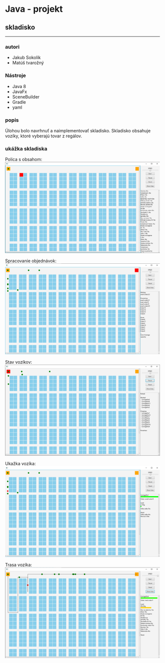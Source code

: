 # Java - projekt
## skladisko
 ---

### autori
 - Jakub Sokolik
 - Matúš tvarožný

### Nástroje
  - Java 8
  - JavaFx
  - SceneBuilder
  - Gradle
  - yaml

### popis
Úlohou bolo navrhnuť a naimplementovať skladisko. Skladisko obsahuje vozíky, ktoré vyberajú tovar z regálov.

### ukážka skladiska
Polica s obsahom:
![image](shelf.png)

Spracovanie objednávok:
![image](droppoint.png)

Stav vozíkov:
![image](parking.png)

Ukažka vozíka:
![image](carriage.png)

Trasa vozíka:
![image](lines.png)
